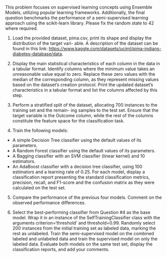 This problem focuses on supervised learning concepts using Ensemble Models, utilizing popular learning
frameworks. Additionally, the final question benchmarks the performance of a semi-supervised learning
approach using the scikit-learn library.
Please fix the random state to 42 where required.

1) Load the provided dataset, pima.csv, print its shape and display the distribution of the target vari-
able.
A description of the dataset can be found in this link:
https://www.kaggle.com/datasets/uciml/pima-indians-diabetes-database/data.

2) Display the main statistical characteristics of each column in the data in a tabular format. Identify
columns where the minimum value takes an unreasonable value equal to zero. Replace these zero values
with the median of the corresponding column, as they represent missing values based on the dataset’s
creation protocol. Print the updated dataset’s characteristics in a tabular format and list the columns
affected by this step.

3) Perform a stratified split of the dataset, allocating 700 instances to the training set and the remain-
ing samples to the test set. Ensure that the target variable is the Outcome column, while the rest of the
columns constitute the feature space for the classification task.

4) Train the following models:
- A simple Decision Tree classifier using the default values of its parameters.
- A Random Forest classifier using the default values of its parameters.
- A Bagging classifier with an SVM classifier (linear kernel) and 10 estimators.
- An AdaBoost classifier with a decision tree classifier, using 100 estimators and a learning rate of 0.25.
For each model, display a classification report presenting the standard classification metrics, precision,
recall, and F1-score and the confusion matrix as they were calculated on the test set.

5) Compare the performance of the previous four models. Comment on the observed performance
differences.

6) Select the best-performing classifier from Question #4 as the base model. Wrap it in an instance of
the SelfTrainingClassifier class with the arguments criterion=‘threshold’ and threshold=0.99. Randomly
select 200 instances from the initial training set as labeled data, marking the rest as unlabeled. Train the
semi-supervised model on the combined labeled and unlabeled data and train the supervised model on
only the labeled data. Evaluate both models on the same test set, display the classification reports, and
add your comments.
